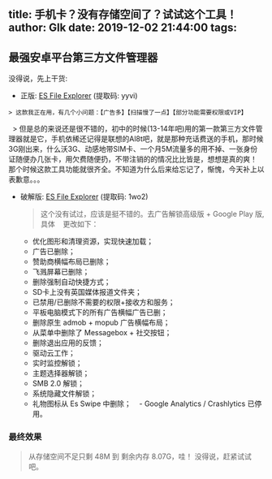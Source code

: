 title: 手机卡？没有存储空间了？试试这个工具！
author: Glk
date: 2019-12-02 21:44:00
tags:
---
## 最强安卓平台第三方文件管理器

没得说，先上干货:
- 正版: [ES File Explorer](https://pan.baidu.com/s/1pPiV4-wIBDbAtINfsTt7lg)  (提取码: yyvi)
<!-- more -->

	> 这款我正在用，有几个小问题：【广告多】【扫描慢了一点】【部分功能需要权限或VIP】
   > 但是总的来说还是很不错的，初中的时候(13-14年吧)用的第一款第三方文件管理器就是它，手机依稀还记得是联想的Al8t吧，就是那种充话费送的手机，那时候3G刚出来，什么沃3G、动感地带SIM卡、一个月5M流量多的用不掉、一张身份证随便办几张卡，用欠费随便扔，不带注销的的情况比比皆是，想想是真的爽！ 那个时候这款工具功能就很齐全。不知道为什么后来给忘记了，惭愧，今天补上以表歉意。。。


- 破解版: [ES File Explorer](https://pan.baidu.com/s/126EltLUpTAQjZ3tofTyXCg) (提取码: 1wo2)
	> 这个没有试过，应该是挺不错的。去广告解锁高级版 + Google Play 版,具体
    更改如下：
    - 优化图形和清理资源，实现快速加载；
    - 广告已删除；
    - 赞助商横幅布局已删除；
    - 飞溅屏幕已删除；
    - 删除强制自动快捷方式；
    - SD卡上没有英国媒体报道文件夹；
    - 已禁用/已删除不需要的权限+接收方和服务；
    - 平板电脑模式下的所有广告横幅广告已删；
    - 删除原生 admob + mopub 广告横幅布局；
    - 从菜单中删除了 Messagebox + 社交按钮；
    - 删除退出应用的反馈；
    - 驱动云工作；
    - 实时监控解锁；
    - 主题选择器解锁；
    - SMB 2.0 解锁；
    - 系统隐藏文件解锁；
    - 礼物图标从 Es Swipe 中删除；
    - Google Analytics / Crashlytics 已停用。
    
### 最终效果
> 从存储空间不足只剩 48M 到 剩余内存 8.07G，哇！ 没得说，赶紧试试吧。